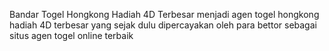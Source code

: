 Bandar Togel Hongkong Hadiah 4D Terbesar
menjadi agen togel hongkong hadiah 4D terbesar yang sejak dulu dipercayakan oleh para bettor sebagai situs agen togel online terbaik
